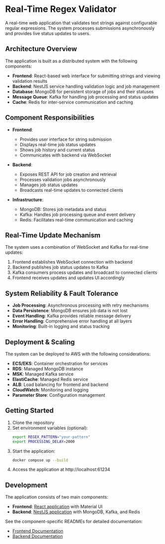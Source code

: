 # Real-Time Regex Validator

A real-time web application that validates text strings against configurable regular expressions. The system processes submissions asynchronously and provides live status updates to users.

## Architecture Overview

The application is built as a distributed system with the following components:

- **Frontend**: React-based web interface for submitting strings and viewing validation results
- **Backend**: NestJS service handling validation logic and job management
- **Database**: MongoDB for persistent storage of jobs and their statuses
- **Message Queue**: Kafka for handling job processing and status updates
- **Cache**: Redis for inter-service communication and caching

## Component Responsibilities

- **Frontend**:

  - Provides user interface for string submission
  - Displays real-time job status updates
  - Shows job history and current status
  - Communicates with backend via WebSocket

- **Backend**:

  - Exposes REST API for job creation and retrieval
  - Processes validation jobs asynchronously
  - Manages job status updates
  - Broadcasts real-time updates to connected clients

- **Infrastructure**:
  - MongoDB: Stores job metadata and status
  - Kafka: Handles job processing queue and event delivery
  - Redis: Facilitates real-time communication and caching

## Real-Time Update Mechanism

The system uses a combination of WebSocket and Kafka for real-time updates:

1. Frontend establishes WebSocket connection with backend
2. Backend publishes job status updates to Kafka
3. Kafka consumers process updates and broadcast to connected clients
4. Frontend receives updates and updates UI accordingly

## System Reliability & Fault Tolerance

- **Job Processing**: Asynchronous processing with retry mechanisms
- **Data Persistence**: MongoDB ensures job data is not lost
- **Event Handling**: Kafka provides reliable message delivery
- **Error Handling**: Comprehensive error handling at all layers
- **Monitoring**: Built-in logging and status tracking

## Deployment & Scaling

The system can be deployed to AWS with the following considerations:

- **ECS/EKS**: Container orchestration for services
- **RDS**: Managed MongoDB instance
- **MSK**: Managed Kafka service
- **ElastiCache**: Managed Redis service
- **ALB**: Load balancing for frontend and backend
- **CloudWatch**: Monitoring and logging
- **Parameter Store**: Configuration management

## Getting Started

1. Clone the repository
2. Set environment variables (optional):
   ```bash
   export REGEX_PATTERN="your-pattern"
   export PROCESSING_DELAY=2000
   ```
3. Start the application:
   ```bash
   docker compose up --build
   ```
4. Access the application at http://localhost:61234

## Development

The application consists of two main components:

- **Frontend**: [React application](./frontend/README.md) with Material UI
- **Backend**: [NestJS application](./backend/README.md) with MongoDB, Kafka, and Redis

See the component-specific READMEs for detailed documentation:

- [Frontend Documentation](./frontend/README.md)
- [Backend Documentation](./backend/README.md)
